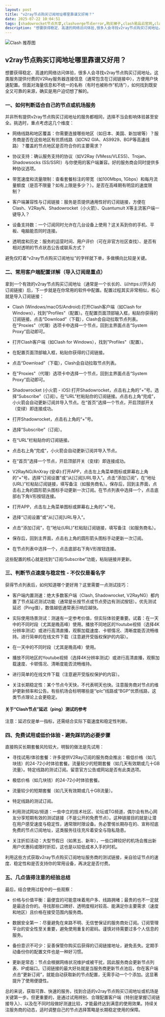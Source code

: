 ```yaml
---
layout: post
title: "v2ray节点购买订阅地址哪里靠谱又好用？"
date: 2025-07-22 10:04:51
tags: [shadowrocket节点共享,clashverge节点error,购买梯子,clash易品云官网,clash购买订阅,免费节点如何使用]
description: "想要获得稳定、高速的网络访问体验,很多人会寻找v2ray节点购买订阅地址。这类服务提供付费的V2Ray服务器连接信息（通常包含在订阅链接中）,方便用户快速配置。但面对海量信息和不统一的名称（有时也被称作\"机场\"）,如何找到既安全又可靠的来源,确实是用户迫切想了解的。"
---
```


![Clash 推荐图](https://clashjd.github.io/assets/img/clash订阅节点购买.png)

## v2ray节点购买订阅地址哪里靠谱又好用？

想要获得稳定、高速的网络访问体验，很多人会寻找v2ray节点购买订阅地址。这类服务提供付费的V2Ray服务器连接信息（通常包含在订阅链接中），方便用户快速配置。但面对海量信息和不统一的名称（有时也被称作“机场”），如何找到既安全又可靠的来源，确实是用户迫切想了解的。

### 一、如何判断适合自己的节点或机场服务

并非所有提供v2ray节点购买订阅地址的服务都相同，选择不当会影响体验甚至安全。挑选时，重点考虑这几个维度：

- 网络线路和地区覆盖：你需要连接哪些地区（如日本、美国、新加坡等）？服务商是否在这些地区有优质线路（如CN2 GIA、AS9929、BGP等高速线路）？覆盖的节点地区是否符合你的主要需求？

- 协议支持：确认服务支持的协议（如V2Ray (VMess/VLESS)、Trojan、Shadowsocks (SS/SSR)）与你使用的客户端兼容。好的服务商会同时提供多种协议选项。

- 带宽速度和流量限制：查看套餐标注的带宽（如100Mbps, 1Gbps）和每月流量额度（是否不限量？如有上限是多少？）。是否在高峰期有明显的速度限制？

- 客户端兼容性与订阅链接：服务是否提供通用性好的订阅链接，方便在Clash、V2RayN、Shadowrocket（小火箭）、Quantumult X等主流客户端一键导入？

- 设备支持数：一个订阅同时允许在几台设备上使用？这关系到你的手机、平板、电脑能否同时连接。

- 透明度和历史：服务的运营时间、用户评价（可在非官方社区查找）、是否有相对透明的节点状态公告或联系方式？

避免仅盯着“v2ray节点购买订阅地址”的字样就下单，多做横向比较是关键。

### 二、常用客户端配置详解（导入订阅是重点）

拿到一个有效的v2ray节点购买订阅地址（通常是一个长长的、以https://开头的订阅链接）后，下一步就是在你常用的软件中配置。配置过程其实非常相似，核心就是导入订阅链接：

- Clash (Windows/macOS/Android):打开Clash客户端（如Clash for Windows），找到"Profiles"（配置）。在配置页面顶部输入框，粘贴你获得的订阅链接。点击“Download”（下载），Clash会自动拉取节点列表。在"Proxies"（代理）选项卡中选择一个节点，回到主界面点击“System Proxy”启动即可。

- 打开Clash客户端（如Clash for Windows），找到"Profiles"（配置）。

- 在配置页面顶部输入框，粘贴你获得的订阅链接。

- 点击“Download”（下载），Clash会自动拉取节点列表。

- 在"Proxies"（代理）选项卡中选择一个节点，回到主界面点击“System Proxy”启动即可。

- Shadowrocket (小火箭 - iOS):打开Shadowrocket，点击右上角的“+”号。选择“Subscribe”（订阅）。在“URL”栏粘贴你的订阅链接。点击右上角“完成”，小火箭会自动更新订阅并导入节点。在“首页”选择一个节点，开启顶部开关（变绿）即连接成功。

- 打开Shadowrocket，点击右上角的“+”号。

- 选择“Subscribe”（订阅）。

- 在“URL”栏粘贴你的订阅链接。

- 点击右上角“完成”，小火箭会自动更新订阅并导入节点。

- 在“首页”选择一个节点，开启顶部开关（变绿）即连接成功。

- V2RayNG/AnXray (安卓):打开APP，点击左上角菜单图标或屏幕右上角的“+”号。选择“订阅设置”或“从[订阅]URL导入”。点击“添加订阅”，在“地址(URL)”栏粘贴订阅链接，填写备注（如服务商名）。保存后，回到主界面，点击右上角的圆形箭头图标手动更新一次订阅。在节点列表中选择一个，点击底部右下角V形按钮连接。

- 打开APP，点击左上角菜单图标或屏幕右上角的“+”号。

- 选择“订阅设置”或“从[订阅]URL导入”。

- 点击“添加订阅”，在“地址(URL)”栏粘贴订阅链接，填写备注（如服务商名）。

- 保存后，回到主界面，点击右上角的圆形箭头图标手动更新一次订阅。

- 在节点列表中选择一个，点击底部右下角V形按钮连接。

这些配置的核心就是找到“订阅/Subscribe”功能，粘贴链接并更新。

### 三、判断节点速度与稳定性 - 不仅仅是看名字

获得节点列表后，如何知道哪个更好用？这里需要一点测试技巧：

- 客户端内置测速：绝大多数客户端（Clash, Shadowrocket, V2RayNG）都内置了节点延迟测试功能（通常是长按节点或节点旁边有测试按钮）。优先测试延迟（Ping值），数值越低通常表示响应越快。

- 实际使用场景测试：测速有一定参考价值，但实际体验更重要。试着：在一天中的不同时段（尤其是晚高峰）使用。播放不同地区的Youtube视频（选择4K分辨率测试）或进行高清直播，观察加载速度、卡顿情况、清晰度能否流畅维持。进行简单的在线文件下载（注意避开受版权保护的内容）。

- 在一天中的不同时段（尤其是晚高峰）使用。

- 播放不同地区的Youtube视频（选择4K分辨率测试）或进行高清直播，观察加载速度、卡顿情况、清晰度能否流畅维持。

- 进行简单的在线文件下载（注意避开受版权保护的内容）。

- 关注长期稳定性：某个节点今天快，不代表明天也快。注意服务商对节点的维护更新频率和公告。有些机场会标明哪些是“iplc”线路或“BGP”优质线路，这类节点理论上会更稳定。

#### 关于“Clash节点”延迟（ping）测试的参考

注意：延迟仅是单一指标，还需结合实际下载速度和稳定性判断。

### 四、免费试用或低价体验 - 避免踩坑的必要步骤

直接购买长期套餐风险较大，明智的做法是先试用：

- 寻找试用/体验套餐：许多提供V2Ray订阅的服务商会推出：极低价格（如几块钱）的24-72小时体验套餐。流量较少的短期套餐（如几天有效期或几十GB流量）。特定线路的测试订阅。留意官方公告或网站是否有此类选项。

- 极低价格（如几块钱）的24-72小时体验套餐。

- 流量较少的短期套餐（如几天有效期或几十GB流量）。

- 特定线路的测试订阅。

- 利用测试网站/频道：一些中立的技术社区、论坛或TG频道，偶尔会有热心网友分享短期有效的测试链接（不是公开的免费节点）。这种链接目的就是让潜在用户感受速度与稳定性，通常限时限设备。务必警惕长期存在的、宣称彻底免费的节点订阅地址，这类服务往往充斥着安全与隐私隐患。

- 关注折扣活动：大型节假日（如黑五、新年），一些口碑较好的机场会推出新用户优惠码或限时折扣，这也是以较低成本入手的时机。

利用这些方式获取v2ray节点购买订阅地址服务商的测试链接，亲自验证节点的速度、稳定性和是否支持你的常用设备，再决定是否付费。

### 五、几点值得注意的经验总结

最后，结合使用过程中的一些观察：

- 价格与价值平衡：最便宜的可能意味着用户多、线路拥堵；最贵的也不一定就是最适合你的。寻找那些口碑好、透明度相对较高、能满足你主要需求（速度和地区）且价格在接受范围内服务商。

- 数据安全第一：尽量避免在来路不明、无信誉保证的服务商处订阅。订阅管理平台的安全性至关重要，避免使用重复的密码。谨慎对待需要过多个人信息的服务。

- 备份意识不可少：妥善保管你购买后获得的订阅链接地址，避免丢失。定期手动备份你的配置文件也是一种好习惯。

- 更新是常态：节点会根据网络状况维护或被干扰，因此服务商会更新节点列表、IP或端口。订阅链接的最大好处就是当服务商更新节点池后，你在客户端点击“更新订阅”，就能自动获取新的节点配置，无需手动一个个添加。这显著提升了使用便捷性。

总的来说，获取可靠、快速的服务，找到合适的v2ray节点购买订阅地址或机场是关键第一步。但更重要的，是通过试用辨别、合理配置客户端（特别是掌握订阅链接导入）、以及在不同时段做好测速比较，才能最终达到满意的使用效果。持续关注服务商的动态，适时调整自己的节点选择策略是长期稳定使用的保障。